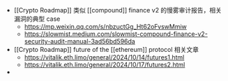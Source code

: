 - [[Crypto Roadmap]] 类似 [[compound]] finance v2 的慢雾审计报告，相关漏洞的典型 case
	- https://mp.weixin.qq.com/s/nbzuctGg_Ht62oFvswMmiw
	- https://slowmist.medium.com/slowmist-compound-finance-v2-security-audit-manual-3ad56bd596da
- [[Crypto Roadmap]] future of the [[ethereum]] protocol 相关文章
	- https://vitalik.eth.limo/general/2024/10/14/futures1.html
	- https://vitalik.eth.limo/general/2024/10/17/futures2.html
-